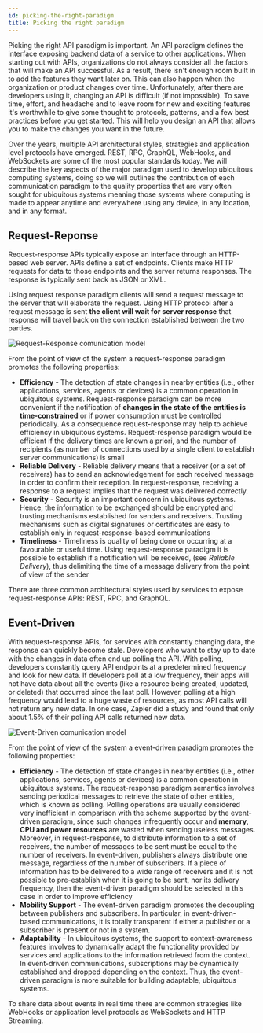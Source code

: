 ```yaml
---
id: picking-the-right-paradigm
title: Picking the right paradigm
---
```


Picking the right API paradigm is important. An API paradigm defines the interface exposing backend data of a service to other applications. When starting out with APIs, organizations do not always consider all the factors that will make an API successful. As a result, there isn't enough room built in to add the features they want later on. This can also happen when the organization or product changes over time. Unfortunately, after there are developers using it, changing an API is difficult (if not impossible). To save time, effort, and headache and to leave room for new and exciting features it's worthwhile to give some thought to protocols, patterns, and a few best practices before you get started. This will help you design an API that allows you to make the changes you want in the future. 

Over the years, multiple API architectural styles, strategies and application level protocols have emerged. REST, RPC, GraphQL, WebHooks, and WebSockets are some of the most popular standards today.  We will describe the key aspects of the major paradigm used to develop ubiquitous computing systems, doing so we will outlines the contribution of each communication paradigm to the quality  properties that are very often sought for ubiquitous systems meaning those systems where computing is made to appear anytime and everywhere using any device, in any location, and in any format.

## Request-Reponse

Request-response APIs typically expose an interface through an HTTP-based web server. APIs define a set of endpoints. Clients make HTTP requests for data to those endpoints and the server returns responses. The response is typically sent back as JSON or XML. 

Using request response paradigm clients will send a request message to the server that will elaborate the request. Using HTTP protocol after a request message is sent **the client will wait for server response** that  response will travel back on the connection established between the two parties.

![Request-Response comunication model](/img/api/request-response.svg)

From the point of view of the system a request-response paradigm promotes the following properties:

- **Efficiency** - The detection of state changes in nearby entities (i.e., other applications, services, agents or devices) is a common operation in ubiquitous systems. Request-response paradigm can be more convenient if the notification of **changes in the state of the entities is time-constrained** or if power consumption must be controlled periodically. As a consequence request-response may help to achieve efficiency in ubiquitous systems. Request-response paradigm would be efficient if the delivery times are known a priori, and the number of recipients (as number of connections used by a single client to establish server communications) is small
- **Reliable Delivery** - Reliable delivery means that a receiver (or a set of receivers) has to  send an acknowledgement for each received message in order to confirm  their reception. In request-response, receiving a response to a request implies that the request was delivered correctly.
- **Security** - Security is an important concern in ubiquitous systems. Hence, the  information to be exchanged should be encrypted and trusting mechanisms  established for senders and receivers. Trusting mechanisms such as digital signatures or certificates are easy to establish only in request-response-based communications
- **Timeliness** - Timeliness is quality of being done or occurring at a favourable or useful time. Using request-response paradigm it is possible to establish if a notification will be received, (see *Reliable Delivery*), thus delimiting the time of a message delivery from the point of view of the sender

There are three common architectural styles used by services to expose request-response APIs: REST, RPC, and GraphQL. 

## Event-Driven

With request-response APIs, for services with constantly changing data, the response can quickly become stale. Developers who want to stay up to date with the changes in data often end up polling the API. With polling, developers constantly query API endpoints at a predetermined frequency and look for new data. 
If developers poll at a low frequency, their apps will not have data about all the events (like a resource being created, updated, or deleted) that occurred since the last poll. However, polling at a high frequency would lead to a huge waste of resources, as most API calls will not return any new data. In one case, Zapier did a study and found that only about 1.5% of their polling API calls returned new data. 

![Event-Driven comunication model](/img/api/event-driven.svg)

From the point of view of the system a event-driven paradigm promotes the following properties:

- **Efficiency** - The detection of state changes in nearby entities (i.e., other applications, services, agents or devices) is a common operation in ubiquitous systems. The request-response paradigm semantics involves sending periodical messages to retrieve the state of other entities, which is known as polling. Polling operations are usually considered very inefficient in comparison with the scheme supported by the event-driven paradigm, since such changes infrequently occur and **memory, CPU and power resources** are wasted when sending useless messages. Moreover, in request-response, to distribute information to a set of receivers, the number of messages to be sent must be equal to the number of receivers. In event-driven, publishers always distribute one message, regardless of the number of subscribers. If a piece of information has to be delivered to a wide range of receivers and it is not possible to pre-establish when it is going to be sent, nor its delivery frequency, then the event-driven paradigm should be selected in this case in order to improve efficiency
- **Mobility Support** - The event-driven paradigm promotes the decoupling between publishers and  subscribers. In particular, in event-driven-based communications, it is  totally transparent if either a publisher or a subscriber is present or not in a system.
- **Adaptability** - In ubiquitous systems, the support to context-awareness features  involves to dynamically adapt the functionality provided by services and applications to the information retrieved from the context. In event-driven communications, subscriptions may be dynamically established  and dropped depending on the context. Thus, the event-driven paradigm is more  suitable for building adaptable, ubiquitous systems.

To share data about events in real time there are common strategies like WebHooks or application level protocols as WebSockets and HTTP Streaming. 